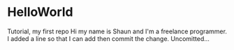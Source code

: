 # HelloWorld
Tutorial, my first repo
Hi my name is Shaun and I'm a freelance programmer.
I added a line so that I can add then commit the change.
Uncomitted...
